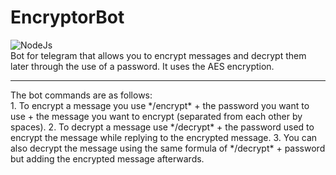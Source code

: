 # EncryptorBot

![NodeJs](https://camo.githubusercontent.com/faec9d89bd2c7d47b91d988dcd0f27011c27e8191d45836cfa36bf2b3c2a92bd/68747470733a2f2f696d672e736869656c64732e696f2f7374617469632f76313f7374796c653d666f722d7468652d6261646765266d6573736167653d4e6f64652e6a7326636f6c6f723d333339393333266c6f676f3d4e6f64652e6a73266c6f676f436f6c6f723d464646464646266c6162656c3d)
<br/> 
Bot for telegram that allows you to encrypt messages and decrypt them later through the use of a password. It uses the AES encryption.
<hr />
The bot commands are as follows:<br/> 
  1. To encrypt a message you use */encrypt* + the password you want to use + the message you want to encrypt (separated from each other by spaces).
  2. To decrypt a message use */decrypt* + the password used to encrypt the message while replying to the encrypted message.
  3. You can also decrypt the message using the same formula of */decrypt* + password but adding the encrypted message afterwards.
